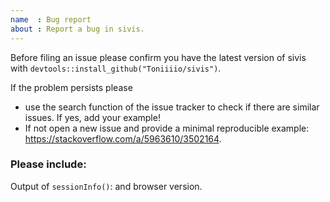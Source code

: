 ```yaml
---
name  : Bug report
about : Report a bug in sivis.
---
```


Before filing an issue please confirm you have the latest version of sivis with `devtools::install_github("Toniiiio/sivis")`.

If the problem persists please 
- use the search function of the issue tracker to check if there are similar issues. If yes, add your example!
- If not open a new issue and provide a minimal reproducible example: https://stackoverflow.com/a/5963610/3502164. 

### Please include:

Output of `sessionInfo()`: and  browser version.
